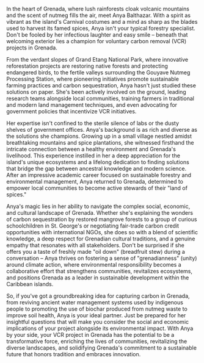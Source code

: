 In the heart of Grenada, where lush rainforests cloak volcanic mountains and the scent of nutmeg fills the air, meet Anya Balthazar. With a spirit as vibrant as the island's Carnival costumes and a mind as sharp as the blades used to harvest its famed spices, Anya isn't your typical forestry specialist. Don't be fooled by her infectious laughter and easy smile – beneath that welcoming exterior lies a champion for voluntary carbon removal (VCR) projects in Grenada.

From the verdant slopes of Grand Etang National Park, where innovative reforestation projects are restoring native forests and protecting endangered birds, to the fertile valleys surrounding the Gouyave Nutmeg Processing Station, where pioneering initiatives promote sustainable farming practices and carbon sequestration, Anya hasn't just studied these solutions on paper. She's been actively involved on the ground, leading research teams alongside local communities, training farmers in traditional and modern land management techniques, and even advocating for government policies that incentivize VCR initiatives.

Her expertise isn't confined to the sterile silence of labs or the dusty shelves of government offices. Anya's background is as rich and diverse as the solutions she champions. Growing up in a small village nestled amidst breathtaking mountains and spice plantations, she witnessed firsthand the intricate connection between a healthy environment and Grenada's livelihood. This experience instilled in her a deep appreciation for the island's unique ecosystems and a lifelong dedication to finding solutions that bridge the gap between ancestral knowledge and modern science. After an impressive academic career focused on sustainable forestry and environmental management, Anya returned to Grenada, determined to empower local communities to become active stewards of their "land of spices."

Anya's magic lies in her ability to navigate the complex social, economic, and cultural landscape of Grenada. Whether she's explaining the wonders of carbon sequestration by restored mangrove forests to a group of curious schoolchildren in St. George's or negotiating fair-trade carbon credit opportunities with international NGOs, she does so with a blend of scientific knowledge, a deep respect for Grenadian cultural traditions, and a genuine empathy that resonates with all stakeholders. Don't be surprised if she offers you a taste of freshly made "oil down" (breadfruit stew) during a conversation – Anya thrives on fostering a sense of "grenadianness" (unity) around climate action, where environmental responsibility becomes a collaborative effort that strengthens communities, revitalizes ecosystems, and positions Grenada as a leader in sustainable development within the Caribbean islands.

So, if you've got a groundbreaking idea for capturing carbon in Grenada, from reviving ancient water management systems used by indigenous people to promoting the use of biochar produced from nutmeg waste to improve soil health, Anya is your ideal partner. Just be prepared for her insightful questions that will make you consider the social and economic implications of your project alongside its environmental impact. With Anya by your side, your VCR project in Grenada has the potential to be a transformative force, enriching the lives of communities, revitalizing the diverse landscapes, and solidifying Grenada's commitment to a sustainable future that honors tradition and embraces innovation. 
